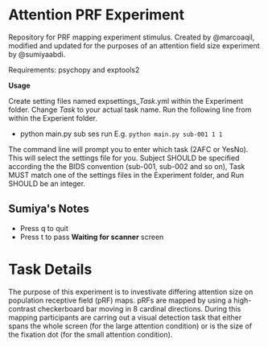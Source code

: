 # Attention PRF Experiment
Repository for PRF mapping experiment stimulus. Created by @marcoaqil, modified and updated for the purposes of an attention field size experiment by @sumiyaabdi.

Requirements: psychopy and exptools2

**Usage**

Create setting files named expsettings_*Task*.yml within the Experiment folder. Change *Task* to your actual task name. Run the following line from within the Experient folder. 

- python main.py sub ses run E.g. `python main.py sub-001 1 1`

The command line will prompt you to enter which task (2AFC or YesNo). This will select the settings file for you.
Subject SHOULD be specified according the the BIDS convention (sub-001, sub-002 and so on), Task MUST match one of the settings files in the Experiment folder, and Run SHOULD be an integer.

## Sumiya's Notes
- Press q to quit 
- Press t to pass **Waiting for scanner** screen

# Task Details

The purpose of this experiment is to investivate differing attention size on population receptive field (pRF) maps. pRFs are mapped by using a high-contrast checkerboard bar moving in 8 cardinal directions. During this mapping participants are carring out a visual detection task that either spans the whole screen (for the large attention condition) or is the size of the fixation dot (for the small attention condition). 
